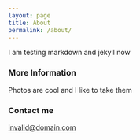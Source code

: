 ```yaml
---
layout: page
title: About
permalink: /about/
---
```


I am testing markdown and jekyll now

### More Information

Photos are cool and I like to take them

### Contact me

[invalid@domain.com](mailto:invalid@domain.com)
